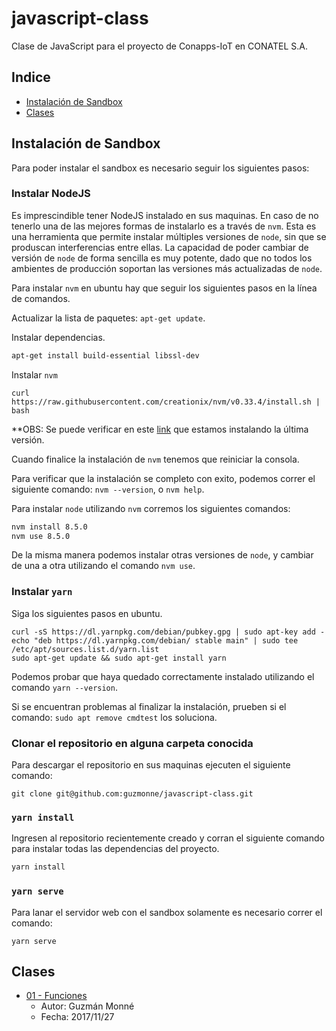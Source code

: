 # javascript-class

Clase de JavaScript para el proyecto de Conapps-IoT en CONATEL S.A.

## Indice

- <a href="#install">Instalación de Sandbox</a>
- <a href="#clases">Clases</a>

<h2 id="install">Instalación de Sandbox</h2>

Para poder instalar el sandbox es necesario seguir los siguientes pasos:

### Instalar NodeJS

Es imprescindible tener NodeJS instalado en sus maquinas. En caso de no tenerlo
una de las mejores formas de instalarlo es a través de `nvm`. Esta es una
herramienta que permite instalar múltiples versiones de `node`, sin que se
produscan interferencias entre ellas. La capacidad de poder cambiar de versión
de `node` de forma sencilla es muy potente, dado que no todos los ambientes
de producción soportan las versiones más actualizadas de `node`.

Para instalar `nvm` en ubuntu hay que seguir los siguientes pasos en la línea
de comandos.

Actualizar la lista de paquetes: `apt-get update`.

Instalar dependencias.

```bash
apt-get install build-essential libssl-dev
```

Instalar `nvm`

```
curl https://raw.githubusercontent.com/creationix/nvm/v0.33.4/install.sh | bash

```

**OBS: Se puede verificar en este [link](https://github.com/creationix/nvm/releases) que estamos instalando la última
versión.

Cuando finalice la instalación de `nvm` tenemos que reiniciar la consola.

Para verificar que la instalación se completo con exito, podemos correr el 
siguiente comando: `nvm --version`, o `nvm help`.

Para instalar `node` utilizando `nvm` corremos los siguientes comandos:

```bash
nvm install 8.5.0
nvm use 8.5.0
```

De la misma manera podemos instalar otras versiones de `node`, y cambiar de una
a otra utilizando el comando `nvm use`.

### Instalar `yarn`

Siga los siguientes pasos en ubuntu.

```
curl -sS https://dl.yarnpkg.com/debian/pubkey.gpg | sudo apt-key add -
echo "deb https://dl.yarnpkg.com/debian/ stable main" | sudo tee /etc/apt/sources.list.d/yarn.list
sudo apt-get update && sudo apt-get install yarn
```

Podemos probar que haya quedado correctamente instalado utilizando el comando
`yarn --version`.

Si se encuentran problemas al finalizar la instalación, prueben si el comando:
`sudo apt remove cmdtest` los soluciona.

### Clonar el repositorio en alguna carpeta conocida

Para descargar el repositorio en sus maquinas ejecuten el siguiente comando:

```
git clone git@github.com:guzmonne/javascript-class.git
```

### `yarn install`

Ingresen al repositorio recientemente creado y corran el siguiente comando
para instalar todas las dependencias del proyecto.

```bash
yarn install
```

### `yarn serve`

Para lanar el servidor web con el sandbox solamente es necesario correr el 
comando:

```
yarn serve
```

<h2 id="clases">Clases</h2>

- [01 - Funciones](Clases/01_Funciones.md)
  - Autor: Guzmán Monné
  - Fecha: 2017/11/27
